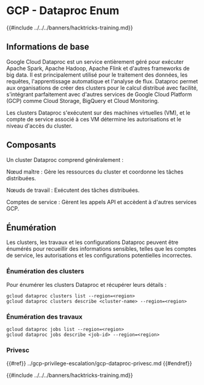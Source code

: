 # GCP -  Dataproc Enum

{{#include ../../../banners/hacktricks-training.md}}

## Informations de base

Google Cloud Dataproc est un service entièrement géré pour exécuter Apache Spark, Apache Hadoop, Apache Flink et d'autres frameworks de big data. Il est principalement utilisé pour le traitement des données, les requêtes, l'apprentissage automatique et l'analyse de flux. Dataproc permet aux organisations de créer des clusters pour le calcul distribué avec facilité, s'intégrant parfaitement avec d'autres services de Google Cloud Platform (GCP) comme Cloud Storage, BigQuery et Cloud Monitoring.

Les clusters Dataproc s'exécutent sur des machines virtuelles (VM), et le compte de service associé à ces VM détermine les autorisations et le niveau d'accès du cluster.

## Composants

Un cluster Dataproc comprend généralement :

Nœud maître : Gère les ressources du cluster et coordonne les tâches distribuées.

Nœuds de travail : Exécutent des tâches distribuées.

Comptes de service : Gèrent les appels API et accèdent à d'autres services GCP.

## Énumération

Les clusters, les travaux et les configurations Dataproc peuvent être énumérés pour recueillir des informations sensibles, telles que les comptes de service, les autorisations et les configurations potentielles incorrectes.

### Énumération des clusters

Pour énumérer les clusters Dataproc et récupérer leurs détails :
```
gcloud dataproc clusters list --region=<region>
gcloud dataproc clusters describe <cluster-name> --region=<region>
```
### Énumération des travaux
```
gcloud dataproc jobs list --region=<region>
gcloud dataproc jobs describe <job-id> --region=<region>
```
### Privesc

{{#ref}}
../gcp-privilege-escalation/gcp-dataproc-privesc.md
{{#endref}}

{{#include ../../../banners/hacktricks-training.md}}
